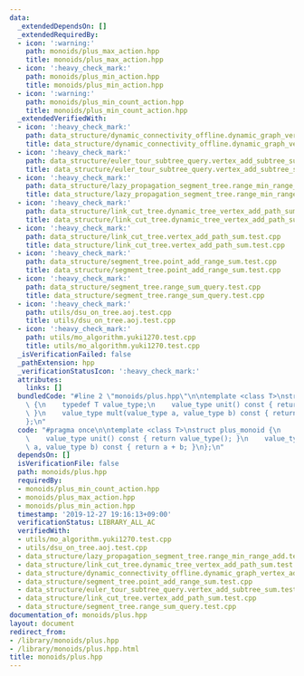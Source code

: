 ```yaml
---
data:
  _extendedDependsOn: []
  _extendedRequiredBy:
  - icon: ':warning:'
    path: monoids/plus_max_action.hpp
    title: monoids/plus_max_action.hpp
  - icon: ':heavy_check_mark:'
    path: monoids/plus_min_action.hpp
    title: monoids/plus_min_action.hpp
  - icon: ':warning:'
    path: monoids/plus_min_count_action.hpp
    title: monoids/plus_min_count_action.hpp
  _extendedVerifiedWith:
  - icon: ':heavy_check_mark:'
    path: data_structure/dynamic_connectivity_offline.dynamic_graph_vertex_add_component_sum.test.cpp
    title: data_structure/dynamic_connectivity_offline.dynamic_graph_vertex_add_component_sum.test.cpp
  - icon: ':heavy_check_mark:'
    path: data_structure/euler_tour_subtree_query.vertex_add_subtree_sum.test.cpp
    title: data_structure/euler_tour_subtree_query.vertex_add_subtree_sum.test.cpp
  - icon: ':heavy_check_mark:'
    path: data_structure/lazy_propagation_segment_tree.range_min_range_add.test.cpp
    title: data_structure/lazy_propagation_segment_tree.range_min_range_add.test.cpp
  - icon: ':heavy_check_mark:'
    path: data_structure/link_cut_tree.dynamic_tree_vertex_add_path_sum.test.cpp
    title: data_structure/link_cut_tree.dynamic_tree_vertex_add_path_sum.test.cpp
  - icon: ':heavy_check_mark:'
    path: data_structure/link_cut_tree.vertex_add_path_sum.test.cpp
    title: data_structure/link_cut_tree.vertex_add_path_sum.test.cpp
  - icon: ':heavy_check_mark:'
    path: data_structure/segment_tree.point_add_range_sum.test.cpp
    title: data_structure/segment_tree.point_add_range_sum.test.cpp
  - icon: ':heavy_check_mark:'
    path: data_structure/segment_tree.range_sum_query.test.cpp
    title: data_structure/segment_tree.range_sum_query.test.cpp
  - icon: ':heavy_check_mark:'
    path: utils/dsu_on_tree.aoj.test.cpp
    title: utils/dsu_on_tree.aoj.test.cpp
  - icon: ':heavy_check_mark:'
    path: utils/mo_algorithm.yuki1270.test.cpp
    title: utils/mo_algorithm.yuki1270.test.cpp
  _isVerificationFailed: false
  _pathExtension: hpp
  _verificationStatusIcon: ':heavy_check_mark:'
  attributes:
    links: []
  bundledCode: "#line 2 \"monoids/plus.hpp\"\n\ntemplate <class T>\nstruct plus_monoid\
    \ {\n    typedef T value_type;\n    value_type unit() const { return value_type();\
    \ }\n    value_type mult(value_type a, value_type b) const { return a + b; }\n\
    };\n"
  code: "#pragma once\n\ntemplate <class T>\nstruct plus_monoid {\n    typedef T value_type;\n\
    \    value_type unit() const { return value_type(); }\n    value_type mult(value_type\
    \ a, value_type b) const { return a + b; }\n};\n"
  dependsOn: []
  isVerificationFile: false
  path: monoids/plus.hpp
  requiredBy:
  - monoids/plus_min_count_action.hpp
  - monoids/plus_max_action.hpp
  - monoids/plus_min_action.hpp
  timestamp: '2019-12-27 19:16:13+09:00'
  verificationStatus: LIBRARY_ALL_AC
  verifiedWith:
  - utils/mo_algorithm.yuki1270.test.cpp
  - utils/dsu_on_tree.aoj.test.cpp
  - data_structure/lazy_propagation_segment_tree.range_min_range_add.test.cpp
  - data_structure/link_cut_tree.dynamic_tree_vertex_add_path_sum.test.cpp
  - data_structure/dynamic_connectivity_offline.dynamic_graph_vertex_add_component_sum.test.cpp
  - data_structure/segment_tree.point_add_range_sum.test.cpp
  - data_structure/euler_tour_subtree_query.vertex_add_subtree_sum.test.cpp
  - data_structure/link_cut_tree.vertex_add_path_sum.test.cpp
  - data_structure/segment_tree.range_sum_query.test.cpp
documentation_of: monoids/plus.hpp
layout: document
redirect_from:
- /library/monoids/plus.hpp
- /library/monoids/plus.hpp.html
title: monoids/plus.hpp
---
```

